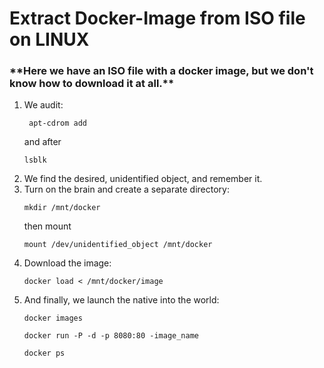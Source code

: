 # Extract Docker-Image from ISO file on LINUX
<h3>**Here we have an ISO file with a docker image, but we don't know how to download it at all.**</h3>
<ol>
  <li>We audit:<pre><code> apt-cdrom add</pre></code> and after <pre><code>lsblk</pre></code></li>
  <li>We find the desired, unidentified object, and remember it.</li>
  <li>Turn on the brain and create a separate directory: <pre><code>mkdir /mnt/docker</pre></code> then mount <pre><code>mount /dev/unidentified_object /mnt/docker</pre></code></li>
  <li>Download the image: <pre><code>docker load < /mnt/docker/image</pre></code></li>
  <li>And finally, we launch the native into the world: <pre><code>docker images</pre></code> <pre><code>docker run -P -d -p 8080:80 -image_name</pre></code> <pre><code>docker ps</pre></code></li>
</ol>
